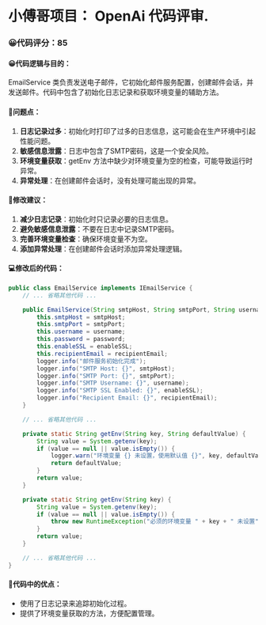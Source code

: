 # 小傅哥项目： OpenAi 代码评审.
### 😀代码评分：85
#### 😀代码逻辑与目的：
EmailService 类负责发送电子邮件，它初始化邮件服务配置，创建邮件会话，并发送邮件。代码中包含了初始化日志记录和获取环境变量的辅助方法。

#### 🤔问题点：
1. **日志记录过多**：初始化时打印了过多的日志信息，这可能会在生产环境中引起性能问题。
2. **敏感信息泄露**：日志中包含了SMTP密码，这是一个安全风险。
3. **环境变量获取**：getEnv 方法中缺少对环境变量为空的检查，可能导致运行时异常。
4. **异常处理**：在创建邮件会话时，没有处理可能出现的异常。

#### 🎯修改建议：
1. **减少日志记录**：初始化时只记录必要的日志信息。
2. **避免敏感信息泄露**：不要在日志中记录SMTP密码。
3. **完善环境变量检查**：确保环境变量不为空。
4. **添加异常处理**：在创建邮件会话时添加异常处理逻辑。

#### 💻修改后的代码：
```java
public class EmailService implements IEmailService {
    // ... 省略其他代码 ...

    public EmailService(String smtpHost, String smtpPort, String username, String password, boolean enableSSL, String recipientEmail) {
        this.smtpHost = smtpHost;
        this.smtpPort = smtpPort;
        this.username = username;
        this.password = password;
        this.enableSSL = enableSSL;
        this.recipientEmail = recipientEmail;
        logger.info("邮件服务初始化完成");
        logger.info("SMTP Host: {}", smtpHost);
        logger.info("SMTP Port: {}", smtpPort);
        logger.info("SMTP Username: {}", username);
        logger.info("SMTP SSL Enabled: {}", enableSSL);
        logger.info("Recipient Email: {}", recipientEmail);
    }

    // ... 省略其他代码 ...

    private static String getEnv(String key, String defaultValue) {
        String value = System.getenv(key);
        if (value == null || value.isEmpty()) {
            logger.warn("环境变量 {} 未设置，使用默认值 {}", key, defaultValue);
            return defaultValue;
        }
        return value;
    }

    private static String getEnv(String key) {
        String value = System.getenv(key);
        if (value == null || value.isEmpty()) {
            throw new RuntimeException("必须的环境变量 " + key + " 未设置");
        }
        return value;
    }

    // ... 省略其他代码 ...
}
```

#### 🌟代码中的优点：
- 使用了日志记录来追踪初始化过程。
- 提供了环境变量获取的方法，方便配置管理。